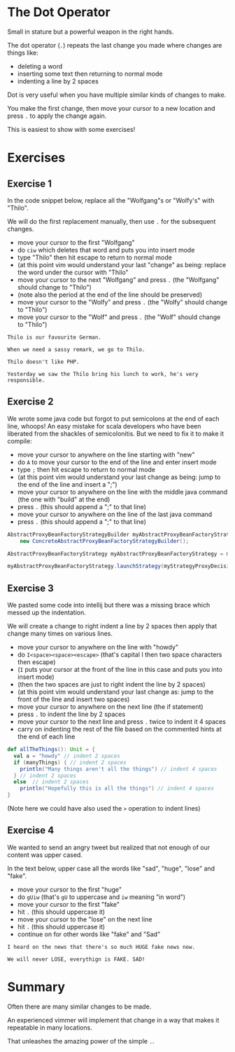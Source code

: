 # The Dot Operator

Small in stature but a powerful weapon in the right hands.

The dot operator (`.`) repeats the last change you made where changes are things like:

- deleting a word
- inserting some text then returning to normal mode
- indenting a line by 2 spaces

Dot is very useful when you have multiple similar kinds of changes to make.

You make the first change, then move your cursor to a new location and press `.` to apply the change again.

This is easiest to show with some exercises!

# Exercises

## Exercise 1

In the code snippet below, replace all the "Wolfgang"s or "Wolfy's" with "Thilo".

We will do the first replacement manually, then use `.` for the subsequent changes.

- move your cursor to the first "Wolfgang"
- do `ciw` which deletes that word and puts you into insert mode
- type "Thilo" then hit escape to return to normal mode
- (at this point vim would understand your last "change" as being: replace the word under the cursor with "Thilo"
- move your cursor to the next "Wolfgang" and press `.` (the "Wolfgang" should change to "Thilo")
- (note also the period at the end of the line should be preserved)
- move your cursor to the "Wolfy" and press `.` (the "Wolfy" should change to "Thilo")
- move your cursor to the "Wolf" and press `.` (the "Wolf" should change to "Thilo")

```
Thilo is our favourite German.

When we need a sassy remark, we go to Thilo.

Thilo doesn't like PHP.

Yesterday we saw the Thilo bring his lunch to work, he's very responsible.
```

## Exercise 2

We wrote some java code but forgot to put semicolons at the end of each line, whoops!
An easy mistake for scala developers who have been liberated from the shackles of semicolonitis.
But we need to fix it to make it compile:

- move your cursor to anywhere on the line starting with "new"
- do `A` to move your cursor to the end of the line and enter insert mode
- type `;` then hit escape to return to normal mode
- (at this point vim would understand your last change as being: jump to the end of the line and insert a ";")
- move your cursor to anywhere on the line with the middle java command (the one with "build" at the end)
- press `.` (this should append a ";" to that line)
- move your cursor to anywhere on the line of the last java command
- press `.` (this should append a ";" to that line)

```java
AbstractProxyBeanFactoryStrategyBuilder myAbstractProxyBeanFactoryStrategyBuilder =
    new ConcreteAbstractProxyBeanFactoryStrategyBuilder();

AbstractProxyBeanFactoryStrategy myAbstractProxyBeanFactoryStrategy = myAbstractProxyBeanFactoryStrategyBuilder.build();

myAbstractProxyBeanFactoryStrategy.launchStrategy(myStrategyProxyDecisionProviderServiceUtilsWrapper);
```

## Exercise 3

We pasted some code into intellij but there was a missing brace which messed up the indentation.

We will create a change to right indent a line by 2 spaces then apply that change many times on various lines.

- move your cursor to anywhere on the line with "howdy"
- do `I<space><space><escape>` (that's capital I then two space characters then escape)
- (`I` puts your cursor at the front of the line in this case and puts you into insert mode)
- (then the two spaces are just to right indent the line by 2 spaces)
- (at this point vim would understand your last change as: jump to the front of the line and insert two spaces)
- move your cursor to anywhere on the next line (the if statement) 
- press `.` to indent the line by 2 spaces
- move your cursor to the next line and press `.` twice to indent it 4 spaces
- carry on indenting the rest of the file based on the commented hints at the end of each line

```scala
def allTheThings(): Unit = {
  val a = "howdy" // indent 2 spaces
  if (manyThings) { // indent 2 spaces
    println("Many things aren't all the things") // indent 4 spaces
  } // indent 2 spaces
  else  // indent 2 spaces
    println("Hopefully this is all the things") // indent 4 spaces
}
```

(Note here we could have also used the `>` operation to indent lines)

## Exercise 4

We wanted to send an angry tweet but realized that not enough of our content was upper cased.

In the text below, upper case all the words like "sad", "huge", "lose" and "fake".

- move your cursor to the first "huge"
- do `gUiw` (that's `gU` to uppercase and `iw` meaning "in word")
- move your cursor to the first "fake"
- hit `.` (this should uppercase it)
- move your cursor to the "lose" on the next line
- hit `.` (this should uppercase it)
- continue on for other words like "fake" and "Sad"

```
I heard on the news that there's so much HUGE fake news now.

We will never LOSE, everythign is FAKE. SAD!
```

# Summary

Often there are many similar changes to be made.

An experienced vimmer will implement that change in a way that makes it repeatable in many locations.

That unleashes the amazing power of the simple `.`.

